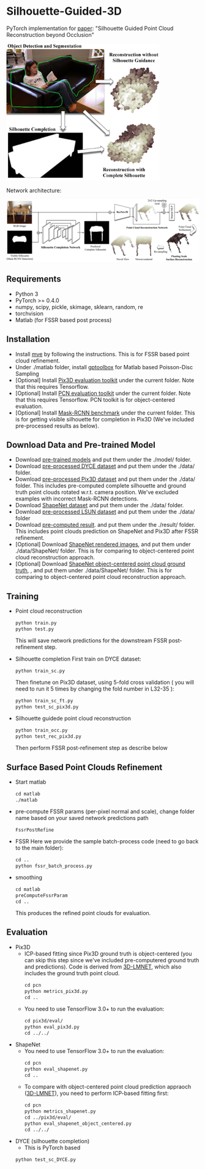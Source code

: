 # Silhouette-Guided-3D
PyTorch implementation for [paper](https://arxiv.org/pdf/1907.12253.pdf): "Silhouette Guided Point Cloud Reconstruction beyond Occlusion"

<img src='figs/fig-overview.jpg' width=400>

Network architecture:

<img src='figs/fig-network.jpg' width=700>

## Requirements
- Python 3
- PyTorch >= 0.4.0
- numpy, scipy, pickle, skimage, sklearn, random, re
- torchvision
- Matlab (for FSSR based post process)

## Installation
- Install [mve](https://github.com/simonfuhrmann/mve) by following the instructions. This is for FSSR based point cloud refinement.
- Under ./matlab folder, install [gptoolbox](https://github.com/alecjacobson/gptoolbox) for Matlab based Poisson-Disc Sampling
- [Optional] Install [Pix3D evaluation toolkit](https://github.com/xingyuansun/pix3d) under the current folder. Note that this requires Tensorflow.
- [Optional] Install [PCN evaluation toolkit](https://github.com/TonythePlaneswalker/pcn) under the current folder. Note that this requires Tensorflow. PCN toolkit is for object-centered evaluation.
- [Optional] Install [Mask-RCNN benchmark](https://github.com/facebookresearch/maskrcnn-benchmark) under the current folder. This is for getting visible silhouette for completion in Pix3D (We've included pre-processed results as below).

## Download Data and Pre-trained Model
- Download [pre-trained models](https://drive.google.com/file/d/1KjmNb1TuIALyiKXNsEQCbp7ow9kP_ENB/view?usp=sharing) and put them under the ./model/ folder.
- Download [pre-processed DYCE dataset](https://drive.google.com/file/d/14sa6p3f-wT1SFL1tZlOPMe63N2dntHEG/view?usp=sharing) and put them under the ./data/ folder.
- Download [pre-processed Pix3D dataset](https://drive.google.com/file/d/1DdcDpePJ-t19SBLRuu0LSK5mNCeB1iUJ/view?usp=sharing) and put them under the ./data/ folder. This includes pre-computed complete silhouette and ground truth point clouds rotated w.r.t. camera position. We've excluded examples with incorrect Mask-RCNN detections.
- Download [ShapeNet dataset](https://drive.google.com/drive/folders/131dH36qXCabym1JjSmEpSQZg4dmZVQid) and put them under the ./data/ folder.
- Download [pre-processed LSUN dataset](https://drive.google.com/file/d/1L7MrNuwYo7-e-adCHJ-S4d4u-_-4JMpS/view?usp=sharing) and put them under the ./data/ folder
- Download [pre-computed result](https://drive.google.com/file/d/103nkDQ5fkJVFV2G9x9FQRSuHByJlKY7q/view?usp=sharing). and put them under the ./result/ folder. This includes point clouds prediction on ShapeNet and Pix3D after FSSR refinement.
- [Optional] Download [ShapeNet rendered images](https://github.com/chrischoy/3D-R2N2), and put them under ./data/ShapeNet/ folder. This is for comparing to object-centered point cloud reconstruction approach.
- [Optional] Download [ShapeNet object-centered point cloud ground truth](https://drive.google.com/file/d/1cfoe521iTgcB_7-g_98GYAqO553W8Y0g/view), , and put them under ./data/ShapeNet/ folder. This is for comparing to object-centered point cloud reconstruction approach.

## Training
- Point cloud reconstruction
    ```
    python train.py
    python test.py
    ```
    This will save network predictions for the downstream FSSR post-refinement step.

- Silhouette completion
    First train on DYCE dataset:
    ```
    python train_sc.py
    ```
    Then finetune on Pix3D dataset, using 5-fold cross validation ( you will need to run it 5 times by changing the fold number in L32-35 ):
    ```
    python train_sc_ft.py
    python test_sc_pix3d.py
    ```

- Silhouette guidede point cloud reconstruction
    ```
    python train_occ.py
    python test_rec_pix3d.py
    ```
    Then perform FSSR post-refinement step as describe below

## Surface Based Point Clouds Refinement
- Start matlab
    ```
    cd matlab
    ./matlab
    ```
- pre-compute FSSR params (per-pixel normal and scale), change folder name based on your saved network predictions path
    ```
    FssrPostRefine
    ```
- FSSR
    Here we provide the sample batch-process code (need to go back to the main folder):
    ```
    cd ..
    python fssr_batch_process.py
    ```
- smoothing
    ```
    cd matlab
    preComputeFssrParam
    cd ..
    ```
    This produces the refined point clouds for evaluation.
 
## Evaluation
- Pix3D
    - ICP-based fitting since Pix3D ground truth is object-centered (you can skip this step since we've included pre-computered ground truth and predictions). Code is derived from [3D-LMNET](https://github.com/val-iisc/3d-lmnet), which also includes the ground truth point cloud.
        ```
        cd pcn
        python metrics_pix3d.py
        cd ..
        ```
    - You need to use TensorFlow 3.0+ to run the evaluation:
        ```
        cd pix3d/eval/
        python eval_pix3d.py
        cd ../../
        ```
- ShapeNet
    - You need to use TensorFlow 3.0+ to run the evaluation:
        ```
        cd pcn
        python eval_shapenet.py
        cd ..
        ```
    - To compare with object-centered point cloud prediction appraoch ([3D-LMNET](https://github.com/val-iisc/3d-lmnet)), you need to perform ICP-based fitting first:
        ```
        cd pcn
        python metrics_shapenet.py
        cd ../pix3d/eval/
        python eval_shapenet_object_centered.py
        cd ../../
        ```
- DYCE (silhouette completion)
    - This is PyTorch based
    ```
    python test_sc_DYCE.py
    ```
